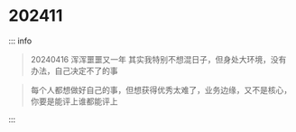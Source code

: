 # 202411

::: info

> 20240416 浑浑噩噩又一年 其实我特别不想混日子，但身处大环境，没有办法，自己决定不了的事

> 每个人都想做好自己的事，但想获得优秀太难了，业务边缘，又不是核心，你要是能评上谁都能评上

:::
